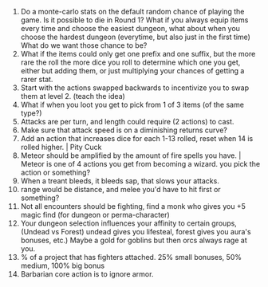 1. Do a monte-carlo stats on the default random chance of playing the game.  Is it possible to die in Round 1? What if you always equip items every time and choose the easiest dungeon, what about when you choose the hardest dungeon (everytime, but also just in the first time) What do we want those chance to be?
2. What if the items could only get one prefix and one suffix, but the more rare the roll the more dice you roll to determine which one you get, either but adding them, or just multiplying your chances of getting a rarer stat. 
3. Start with the actions swapped backwards to incentivize you to swap them at level 2. (teach the idea)
4. What if when you loot you get to pick from 1 of 3 items (of the same type?)
5. Attacks are per turn, and length could require (2 actions) to cast.
6. Make sure that attack speed is on a diminishing returns curve?
7. Add an action that increases dice for each 1-13 rolled, reset when 14 is rolled higher. | Pity Cuck
8. Meteor should be amplified by the amount of fire spells you have.  | Meteor is one of 4 actions you get from becoming a wizard.  you pick the action or something?
9.  When a treant bleeds, it bleeds sap, that slows your attacks.
10. range would be distance, and melee you'd have to hit first or something?
11. Not all encounters should be fighting, find a monk who gives you +5 magic find (for dungeon or perma-character)
12. Your dungeon selection influences your affinity to certain groups, (Undead vs Forest) undead gives you lifesteal, forest gives you aura's bonuses, etc.)  Maybe a gold for goblins but then orcs always rage at you. 
13. % of a project that has fighters attached. 25% small bonuses, 50% medium, 100% big bonus
14. Barbarian core action is to ignore armor.